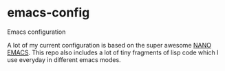 # emacs-config
Emacs configuration



A lot of my current configuration is based on the super awesome [NANO EMACS](https://github.com/rougier/nano-emacs).
This repo also includes a lot of tiny fragments of lisp code which I use everyday in different emacs modes.

